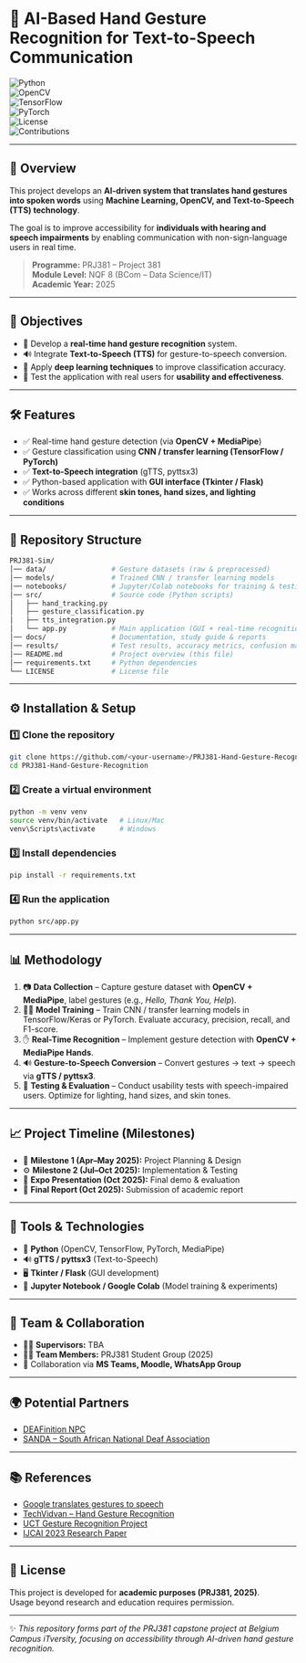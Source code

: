 # 🤖 AI-Based Hand Gesture Recognition for Text-to-Speech Communication  

![Python](https://img.shields.io/badge/python-3.10%2B-blue.svg)  
![OpenCV](https://img.shields.io/badge/OpenCV-4.9-green.svg)  
![TensorFlow](https://img.shields.io/badge/TensorFlow-2.16-orange.svg)  
![PyTorch](https://img.shields.io/badge/PyTorch-2.2-red.svg)  
![License](https://img.shields.io/badge/license-Academic-lightgrey.svg)  
![Contributions](https://img.shields.io/badge/contributions-welcome-brightgreen.svg)  

---

## 📌 Overview  

This project develops an **AI-driven system that translates hand gestures into spoken words** using **Machine Learning, OpenCV, and Text-to-Speech (TTS) technology**.  

The goal is to improve accessibility for **individuals with hearing and speech impairments** by enabling communication with non-sign-language users in real time.  

> **Programme:** PRJ381 – Project 381  
> **Module Level:** NQF 8 (BCom – Data Science/IT)  
> **Academic Year:** 2025  

---

## 🎯 Objectives  

- 🚀 Develop a **real-time hand gesture recognition** system.  
- 🔊 Integrate **Text-to-Speech (TTS)** for gesture-to-speech conversion.  
- 🧠 Apply **deep learning techniques** to improve classification accuracy.  
- 👥 Test the application with real users for **usability and effectiveness**.  

---

## 🛠️ Features  

- ✅ Real-time hand gesture detection (via **OpenCV + MediaPipe**)  
- ✅ Gesture classification using **CNN / transfer learning (TensorFlow / PyTorch)**  
- ✅ **Text-to-Speech integration** (gTTS, pyttsx3)  
- ✅ Python-based application with **GUI interface (Tkinter / Flask)**  
- ✅ Works across different **skin tones, hand sizes, and lighting conditions**  

---

## 📂 Repository Structure  

```bash
PRJ381-Sim/
│── data/                # Gesture datasets (raw & preprocessed)
│── models/              # Trained CNN / transfer learning models
│── notebooks/           # Jupyter/Colab notebooks for training & testing
│── src/                 # Source code (Python scripts)
│   ├── hand_tracking.py
│   ├── gesture_classification.py
│   ├── tts_integration.py
│   └── app.py           # Main application (GUI + real-time recognition)
│── docs/                # Documentation, study guide & reports
│── results/             # Test results, accuracy metrics, confusion matrices
│── README.md            # Project overview (this file)
│── requirements.txt     # Python dependencies
└── LICENSE              # License file
```

---

## ⚙️ Installation & Setup  

### 1️⃣ Clone the repository  
```bash
git clone https://github.com/<your-username>/PRJ381-Hand-Gesture-Recognition.git
cd PRJ381-Hand-Gesture-Recognition
```

### 2️⃣ Create a virtual environment  
```bash
python -m venv venv
source venv/bin/activate   # Linux/Mac
venv\Scripts\activate      # Windows
```

### 3️⃣ Install dependencies  
```bash
pip install -r requirements.txt
```

### 4️⃣ Run the application  
```bash
python src/app.py
```

---

## 📊 Methodology  

1. 📷 **Data Collection** – Capture gesture dataset with **OpenCV + MediaPipe**, label gestures (e.g., *Hello, Thank You, Help*).  
2. 🧑‍💻 **Model Training** – Train CNN / transfer learning models in TensorFlow/Keras or PyTorch. Evaluate accuracy, precision, recall, and F1-score.  
3. ✋ **Real-Time Recognition** – Implement gesture detection with **OpenCV + MediaPipe Hands**.  
4. 🔊 **Gesture-to-Speech Conversion** – Convert gestures → text → speech via **gTTS / pyttsx3**.  
5. 🧪 **Testing & Evaluation** – Conduct usability tests with speech-impaired users. Optimize for lighting, hand sizes, and skin tones.  

---

## 📈 Project Timeline (Milestones)  

- 📅 **Milestone 1 (Apr–May 2025):** Project Planning & Design  
- ⚙️ **Milestone 2 (Jul–Oct 2025):** Implementation & Testing  
- 🎤 **Expo Presentation (Oct 2025):** Final demo & evaluation  
- 📝 **Final Report (Oct 2025):** Submission of academic report  

---

## 🔧 Tools & Technologies  

- 🐍 **Python** (OpenCV, TensorFlow, PyTorch, MediaPipe)  
- 🔊 **gTTS / pyttsx3** (Text-to-Speech)  
- 🖥️ **Tkinter / Flask** (GUI development)  
- 📓 **Jupyter Notebook / Google Colab** (Model training & experiments)  

---

## 👥 Team & Collaboration  

- 🧑‍🏫 **Supervisors:** TBA  
- 👩‍💻 **Team Members:** PRJ381 Student Group (2025)  
- 💬 Collaboration via **MS Teams, Moodle, WhatsApp Group**  

---

## 🌍 Potential Partners  

- [DEAFinition NPC](https://www.deafinition.co.za/about-us/)  
- [SANDA – South African National Deaf Association](http://www.sanda.org.za/about.html)  

---

## 📚 References  

- [Google translates gestures to speech](https://tbtech.co/news/google-translates-gestures-to-speech-sign-language-ai/)  
- [TechVidvan – Hand Gesture Recognition](https://techvidvan.com/tutorials/hand-gesture-recognition-tensorflow-opencv/)  
- [UCT Gesture Recognition Project](https://projects.cs.uct.ac.za/honsproj/cgi-bin/view/2017/borysova_kooverjee_versfeld.zip/supporting/literature_review_shaheel.pdf)  
- [IJCAI 2023 Research Paper](https://www.ijcai.org/proceedings/2023/0710.pdf)  

---

## 📜 License  

This project is developed for **academic purposes (PRJ381, 2025)**.  
Usage beyond research and education requires permission.  

---

✨ *This repository forms part of the PRJ381 capstone project at Belgium Campus iTversity, focusing on accessibility through AI-driven hand gesture recognition.*  

